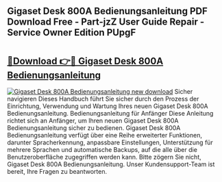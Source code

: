 ## Gigaset Desk 800A Bedienungsanleitung PDF Download Free - Part-jzZ User Guide Repair - Service Owner Edition PUpgF

# <h2><a href="http://df1on4g.blite.top/?on=Gigaset+Desk+800A+Bedienungsanleitung">🔗Download 👉🔴 Gigaset Desk 800A Bedienungsanleitung</a></h2>

[![Gigaset Desk 800A Bedienungsanleitung new download](https://i.imgur.com/lujVjoI.png)](http://df1on4g.blite.top/?on=Gigaset+Desk+800A+Bedienungsanleitung)
Sicher navigieren Dieses Handbuch führt Sie sicher durch den Prozess der Einrichtung, Verwendung und Wartung Ihres neuen Gigaset Desk 800A Bedienungsanleitung. Bedienungsanleitung für Anfänger Diese Anleitung richtet sich an Anfänger, um Ihren neuen Gigaset Desk 800A Bedienungsanleitung sicher zu bedienen. Gigaset Desk 800A Bedienungsanleitung verfügt über eine Reihe erweiterter Funktionen, darunter Spracherkennung, anpassbare Einstellungen, Unterstützung für mehrere Sprachen und automatische Backups, auf die alle über die Benutzeroberfläche zugegriffen werden kann. Bitte zögern Sie nicht, Gigaset Desk 800A Bedienungsanleitung. Unser Kundensupport-Team ist bereit, Ihre Fragen zu beantworten.
